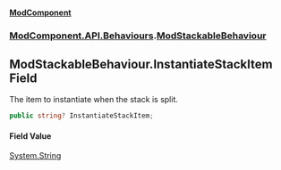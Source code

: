 #### [ModComponent](index.md 'index')
### [ModComponent.API.Behaviours](index.md#ModComponent.API.Behaviours 'ModComponent.API.Behaviours').[ModStackableBehaviour](ModStackableBehaviour.md 'ModComponent.API.Behaviours.ModStackableBehaviour')

## ModStackableBehaviour.InstantiateStackItem Field

The item to instantiate when the stack is split.

```csharp
public string? InstantiateStackItem;
```

#### Field Value
[System.String](https://docs.microsoft.com/en-us/dotnet/api/System.String 'System.String')